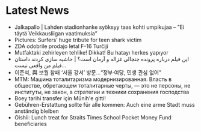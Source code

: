 # Latest News
-  Jalkapallo | Lahden stadion­hanke syöksyy taas kohti umpikujaa – ”Ei täytä Veikkaus­liigan vaatimuksia”
-  Pictures: Surfers’ huge tribute for teen shark victim
-  ZDA odobrile prodajo letal F-16 Turčiji
-  Mutfaktaki zehirleyen tehlike! Dikkat! Bu hatayı herkes yapıyor
-  این فیلم درباره پرونده جنجالی غزاله و آرمان است؟ | حاشیه سازی کردند داستان فیلم من واقعی نیست...
-  이준석, 與 보궐 참패 ‘서울 강서’ 방문…“정부·여당, 민생 관심 없어”
-  МТМ: Машина тоталитаризма модернизированная. Власть в обществе, обретающем тоталитарные черты, — это не персоны, не институты, не закон, а стратегии и техники сохранения господства
-  Boey tarihi transfer için Münih'e gitti!
-  Gebühren-Erstattung sollte für alle kommen: Auch eine arme Stadt muss anständig bleiben
-  Oishii: Lunch treat for Straits Times School Pocket Money Fund beneficiaries
